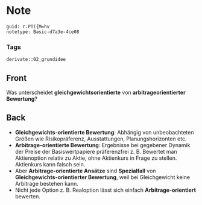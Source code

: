 # Note
```
guid: r.PT({M=hv
notetype: Basic-d7a3e-4ce08
```

### Tags
```
derivate::02_grundidee
```

## Front
Was unterscheidet <b>gleichgewichtsorientierte</b> von
<b>arbitrageorientierter Bewertung</b>?

## Back
<div>
  <div>
    <div>
      <ul>
        <li><b>Gleichgewichts-orientierte Bewertung</b>: Abhängig
        von unbeobachteten Größen wie Risikopräferenz,
        Ausstattungen, Planungshorizonten etc.
        <li><b>Arbitrage-orientierte Bewertung</b>: Ergebnisse bei
        gegebener Dynamik der Preise der Basiswertpapiere
        präferenzfrei z. B. Bewertet man Aktienoption relativ zu
        Aktie, ohne Aktienkurs in Frage zu stellen. Aktienkurs kann
        falsch sein.
        <li>Aber <b>Arbitrage-orientierte Ansätze</b> sind
        <b>Spezialfall</b> von <b>Gleichgewichts-orientierter
        Bewertung</b>, weil bei Gleichgewicht keine Arbitrage
        bestehen kann.
        <li>Nicht jede Option z. B. Realoption lässt sich einfach
        <b>Arbitrage-orientiert</b> bewerten.
      </ul>
    </div>
  </div>
</div>
